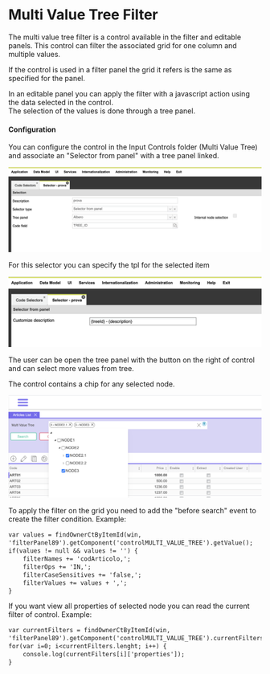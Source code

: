 # Multi Value Tree Filter

The multi value tree filter is a control available in the filter and editable panels. This control can filter the associated grid for one column and multiple values.

If the control is used in a filter panel the grid it refers is the same as specified for the panel.

In an editable panel you can apply the filter with a javascript action using the data selected in the control.  
The selection of the values is done through a tree panel.

#### Configuration

You can configure the control in the Input Controls folder \(Multi Value Tree\) and associate an "Selector from panel" with a tree panel linked.

![](../../../.gitbook/assets/image%20%2815%29.png)

For this selector you can specify the tpl for the selected item

![](../../../.gitbook/assets/image%20%2810%29.png)

The user can be open the tree panel with the button on the right of control and can select more values from tree.

The control contains a chip for any selected node.

![](../../../.gitbook/assets/image%20%2811%29.png)

To apply the filter on the grid you need to add the "before search" event to create the filter condition. Example:

```text
var values = findOwnerCtByItemId(win, 'filterPanel89').getComponent('controlMULTI_VALUE_TREE').getValue();
if(values != null && values != '') {
    filterNames += 'codArticolo,';
    filterOps += 'IN,';
    filterCaseSensitives += 'false,';
    filterValues += values + ',';
}
```

If you want view all properties of selected node you can read the current filter of control. Example:

```text
var currentFilters = findOwnerCtByItemId(win, 'filterPanel89').getComponent('controlMULTI_VALUE_TREE').currentFilters;
for(var i=0; i<currentFilters.lenght; i++) {
    console.log(currentFilters[i]['properties']);
}
```

